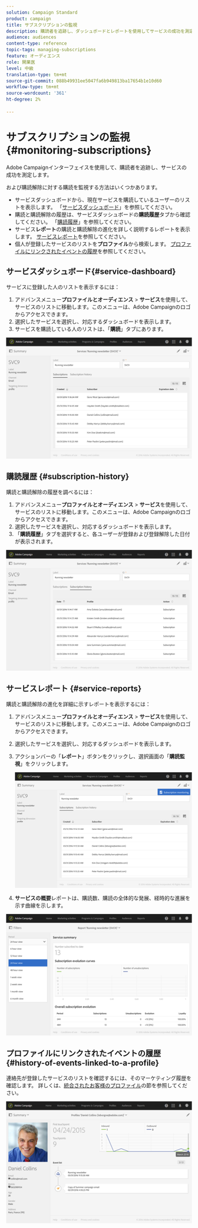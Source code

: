 ```yaml
---
solution: Campaign Standard
product: campaign
title: サブスクリプションの監視
description: 購読者を追跡し、ダッシュボードとレポートを使用してサービスの成功を測定する方法について説明します。
audience: audiences
content-type: reference
topic-tags: managing-subscriptions
feature: オーディエンス
role: 開業医
level: 中級
translation-type: tm+mt
source-git-commit: 088b49931ee5047fa6b949813ba17654b1e10d60
workflow-type: tm+mt
source-wordcount: '361'
ht-degree: 2%

---
```



# サブスクリプションの監視{#monitoring-subscriptions}

Adobe Campaignインターフェイスを使用して、購読者を追跡し、サービスの成功を測定します。

および購読解除に対する購読を監視する方法はいくつかあります。

* サービスダッシュボードから、現在サービスを購読しているユーザーのリストを表示します。 「[サービスダッシュボード](#service-dashboard)」を参照してください。
* 購読と購読解除の履歴は、サービスダッシュボードの&#x200B;**購読履歴**&#x200B;タブから確認してください。 「[購読履歴](#subscription-history)」を参照してください。
* サービス&#x200B;**レポート**&#x200B;の購読と購読解除の進化を詳しく説明するレポートを表示します。 [サービスレポート](#service-reports)を参照してください。
* 個人が登録したサービスのリストを&#x200B;**プロファイル**&#x200B;から検索します。 [プロファイルにリンクされたイベントの履歴](#history-of-events-linked-to-a-profile)を参照してください。

## サービスダッシュボード{#service-dashboard}

サービスに登録した人のリストを表示するには：

1. アドバンスメニュー&#x200B;**プロファイルとオーディエンス** > **サービス**&#x200B;を使用して、サービスのリストに移動します。このメニューは、Adobe Campaignのロゴからアクセスできます。
1. 選択したサービスを選択し、対応するダッシュボードを表示します。
1. サービスを購読している人のリストは、「**購読**」タブにあります。

![](assets/lp_monitoring_subscriptions_1.png)

## 購読履歴 {#subscription-history}

購読と購読解除の履歴を調べるには：

1. アドバンスメニュー&#x200B;**プロファイルとオーディエンス** > **サービス**&#x200B;を使用して、サービスのリストに移動します。このメニューは、Adobe Campaignのロゴからアクセスできます。
1. 選択したサービスを選択し、対応するダッシュボードを表示します。
1. 「**購読履歴**」タブを選択すると、各ユーザーが登録および登録解除した日付が表示されます。

![](assets/lp_monitoring_subscriptions_2.png)

## サービスレポート {#service-reports}

購読と購読解除の進化を詳細に示すレポートを表示するには：

1. アドバンスメニュー&#x200B;**プロファイルとオーディエンス** > **サービス**&#x200B;を使用して、サービスのリストに移動します。このメニューは、Adobe Campaignのロゴからアクセスできます。
1. 選択したサービスを選択し、対応するダッシュボードを表示します。
1. アクションバーの「**レポート**」ボタンをクリックし、選択画面の「**購読監視**」をクリックします。

   ![](assets/lp_monitoring_subscriptions_3.png)

1. **サービスの概要**&#x200B;レポートは、購読数、購読の全体的な発展、経時的な進展を示す曲線を示します。

![](assets/lp_monitoring_subscriptions_4.png)

## プロファイルにリンクされたイベントの履歴{#history-of-events-linked-to-a-profile}

連絡先が登録したサービスのリストを確認するには、そのマーケティング履歴を確認します。 詳しくは、[統合されたお客様のプロファイル](../../audiences/using/integrated-customer-profile.md)の節を参照してください。

![](assets/lp_monitoring_subscriptions_5.png)

